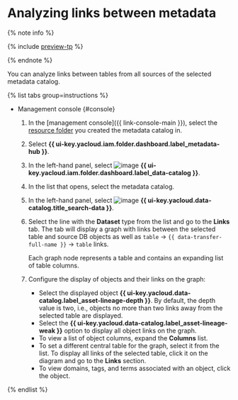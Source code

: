 # Analyzing links between metadata

{% note info %}

{% include [preview-tp](../../../_includes/preview-tp.md) %}

{% endnote %}

You can analyze links between tables from all sources of the selected metadata catalog.

{% list tabs group=instructions %}

- Management console {#console}

  1. In the [management console]({{ link-console-main }}), select the [resource folder](../../../resource-manager/concepts/resources-hierarchy.md#folder) you created the metadata catalog in.
  1. Select **{{ ui-key.yacloud.iam.folder.dashboard.label_metadata-hub }}**.
  1. In the left-hand panel, select ![image](../../../_assets/console-icons/folder-magnifier.svg) **{{ ui-key.yacloud.iam.folder.dashboard.label_data-catalog }}**.
  1. In the list that opens, select the metadata catalog.
  1. In the left-hand panel, select ![image](../../../_assets/console-icons/database-magnifier.svg) **{{ ui-key.yacloud.data-catalog.title_search-data }}**.
  1. Select the line with the **Dataset** type from the list and go to the **Links** tab. The tab will display a graph with links between the selected table and source DB objects as well as `table` → `{{ data-transfer-full-name }}` → `table` links.
  
     Each graph node represents a table and contains an expanding list of table columns.

  1. Configure the display of objects and their links on the graph:
      * Select the displayed object **{{ ui-key.yacloud.data-catalog.label_asset-lineage-depth }}**. By default, the depth value is two, i.e., objects no more than two links away from the selected table are displayed.
      * Select the **{{ ui-key.yacloud.data-catalog.label_asset-lineage-weak }}** option to display all object links on the graph.
      * To view a list of object columns, expand the **Columns** list.
      * To set a different central table for the graph, select it from the list. To display all links of the selected table, click it on the diagram and go to the **Links** section.
      * To view domains, tags, and terms associated with an object, click the object.

{% endlist %}
